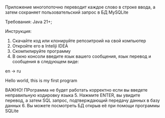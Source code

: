 Приложение многопоточно переводит каждое слово в строке ввода, 
а затем сохраняет пользовательский запрос в БД MySQLite 

Требования: Java 21+;

Инструкция:
  1. Скачайте код или клонируйте репозитроий на свой компьютер
  2. Откройте его в Inteliji IDEA
  3. Скомпилируйте программу
  4. В окно консоли введите язык вашего сообщения, язык перевод и сообщения в следующем виде:
  
  en → ru

  Hello world, this is my first program
  
  ВАЖНО! ПРограмма не будет работать корректно если вы введете неправильную кодировку языка
  5. Нажмите ENTER, вы увидите перевод, а затем SQL запрос, подтверждающий передачу данных в базу данных
  6. Вы можете посмотреть БД открыв её при помощи программы SQLite
